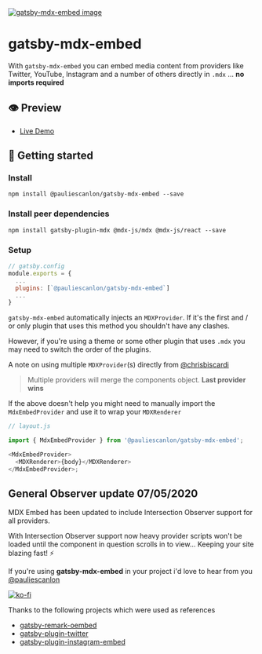 <a href="https://gatsby-mdx-embed.netlify.com/" target="_blank">
<img src="https://gatsby-mdx-embed.netlify.app/mdx-embed-og-image.jpg" alt="gatsby-mdx-embed image" />
</a>

# gatsby-mdx-embed

With `gatsby-mdx-embed` you can embed media content from providers like Twitter, YouTube, Instagram and a number of others directly in `.mdx` ... **no imports required**

## 👁️ Preview

- [Live Demo](https://gatsby-mdx-embed.netlify.com/)

## 🚀 Getting started

### Install

```
npm install @pauliescanlon/gatsby-mdx-embed --save
```

### Install peer dependencies

```
npm install gatsby-plugin-mdx @mdx-js/mdx @mdx-js/react --save
```

### Setup

```js
// gatsby.config
module.exports = {
  ...
  plugins: [`@pauliescanlon/gatsby-mdx-embed`]
  ...
}
```

`gatsby-mdx-embed` automatically injects an `MDXProvider`. If it's the first and / or only plugin that uses this method you shouldn't have any clashes.

However, if you're using a theme or some other plugin that uses `.mdx` you may need to switch the order of the plugins.

A note on using multiple `MDXProvider`(s) directly from [@chrisbiscardi](https://twitter.com/chrisbiscardi)

> Multiple providers will merge the components object. **Last provider wins**

If the above doesn't help you might need to manually import the `MdxEmbedProvider` and use it to wrap your `MDXRenderer`

```js
// layout.js

import { MdxEmbedProvider } from '@pauliescanlon/gatsby-mdx-embed';

<MdxEmbedProvider>
  <MDXRenderer>{body}</MDXRenderer>
</MdxEmbedProvider>;
```

## General Observer update 07/05/2020

MDX Embed has been updated to include Intersection Observer support for all providers.

With Intersection Observer support now heavy provider scripts won't be loaded until the component in question scrolls in to view... Keeping your site blazing fast! ⚡

If you're using **gatsby-mdx-embed** in your project i'd love to hear from you [@pauliescanlon](https://twitter.com/PaulieScanlon)

[![ko-fi](https://www.ko-fi.com/img/githubbutton_sm.svg)](https://ko-fi.com/P5P31B7G8)

Thanks to the following projects which were used as references

- [gatsby-remark-oembed](https://github.com/raae/gatsby-remark-oembed)
- [gatsby-plugin-twitter](https://github.com/gatsbyjs/gatsby/tree/master/packages/gatsby-plugin-twitter)
- [gatsby-plugin-instagram-embed](https://github.com/MichaelDeBoey/gatsby-plugin-instagram-embed)
